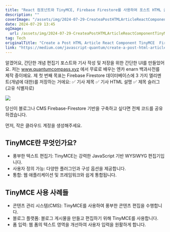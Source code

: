 ```yaml
---
title: "React 컴포넌트와 TinyMCE, Firebase Firestore를 사용하여 포스트 HTML 글 작성하는 방법"
description: ""
coverImage: "/assets/img/2024-07-29-CreateaPostHTMLArticleReactComponentTinyMCEFirebaseFirestore_0.png"
date: 2024-07-29 13:45
ogImage: 
  url: /assets/img/2024-07-29-CreateaPostHTMLArticleReactComponentTinyMCEFirebaseFirestore_0.png
tag: Tech
originalTitle: "Create a Post HTML Article React Component TinyMCE  Firebase Firestore"
link: "https://medium.com/javascript-quantum/create-a-post-html-article-react-component-tinymce-firebase-firestore-e1904cde29a7"
---
```



알겠어요, 간단한 개념 편집기 포스트와 기사 작성 및 저장을 위한 간단한 UI를 만들었어요. 저는 www.quantumcompass.xyz 에서 무료로 배우는 엔카 enarn 백과사전를 제작 중이에요. 제 첫 번째 목표는 Firebase Firestore 데이터베이스에 3 가지 엘리멘트(개념에 대한)를 저장하는 거에요:
✅ 기사 제목
✅ 기사 HTML 설명
✅ 제목 슬러그 (고유 식별자로)

<img src="/assets/img/2024-07-29-CreateaPostHTMLArticleReactComponentTinyMCEFirebaseFirestore_0.png" />

<div class="content-ad"></div>

당신이 블로그나 CMS Firebase-Firestore 기반을 구축하고 싶다면 전체 코드를 공유하겠습니다.

먼저, 작은 클라우드 계정을 생성해주세요.

## TinyMCE란 무엇인가요?

- 풍부한 텍스트 편집기: TinyMCE는 강력한 JavaScript 기반 WYSIWYG 편집기입니다.
- 사용자 정의 가능: 다양한 플러그인과 구성 옵션을 제공합니다.
- 통합: 웹 애플리케이션 및 프레임워크와 쉽게 통합됩니다.

<div class="content-ad"></div>

## TinyMCE 사용 사례들

- 콘텐츠 관리 시스템(CMS): TinyMCE를 사용하여 풍부한 콘텐츠 편집을 수행합니다.
- 블로그 플랫폼: 블로그 게시물을 만들고 편집하기 위해 TinyMCE를 사용합니다.
- 폼 입력: 웹 폼의 텍스트 영역을 개선하여 사용자 입력을 원활하게 합니다.
